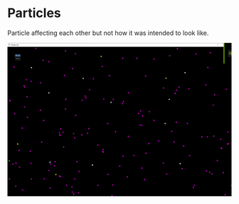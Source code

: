 # Particles
Particle affecting each other but not how it was intended to look like.

![](https://github.com/timmy0811/Particles/blob/Projects/image.png?raw=true)
